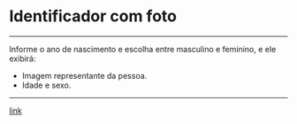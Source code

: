 # Identificador com foto
---

 Informe o ano de nascimento e escolha entre masculino e feminino, e ele exibirá:
 * Imagem representante da pessoa.
 * Idade e sexo.
 ---
 [link](https://montalvas.github.io/Identificador_script/)

